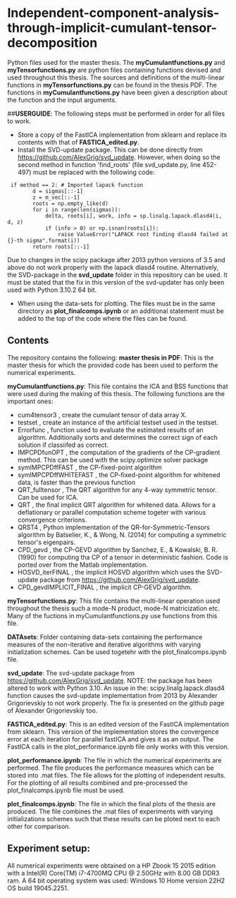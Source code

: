 # Independent-component-analysis-through-implicit-cumulant-tensor-decomposition
Python files used for the master thesis. The **myCumulantfunctions.py** and **myTensorfunctions.py** are python files containing functions devised and used throughout this thesis. The sources and definitions of the multi-linear functions in **myTensorfunctions.py** can be found in the thesis PDF. The functions in **myCumulantfunctions.py** have been given a description about the function and the input arguments.

##**USERGUIDE**:
The following steps must be performed in order for all files to work.
- Store a copy of the FastICA implementation from sklearn and replace its contents with that of **FASTICA_edited.py**.
- Install the SVD-update package. This can be done directly from https://github.com/AlexGrig/svd_update. However, when doing so the second method in function 'find_roots' (file svd_update.py, line 452-497) must be replaced with the following code:

```
 if method == 2: # Imported lapack function
        d = sigmas[::-1]
        z = m_vec[::-1]
        roots = np.empty_like(d)
        for i in range(len(sigmas)):
            delta, roots[i], work, info = sp.linalg.lapack.dlasd4(i, d, z)
            if (info > 0) or np.isnan(roots[i]):
                raise ValueError("LAPACK root finding dlasd4 failed at {}-th sigma".format(i))
        return roots[::-1]
```
Due to changes in the scipy package after 2013 python versions of 3.5 and above do not work properly with the lapack dlasd4 routine.
Alternatively, the SVD-package in the **svd_update** folder in this repository can be used. It must be stated that the fix in this version of the svd-updater has only been used with Python 3.10.2 64 bit.

- When using the data-sets for plotting. The files must be in the same directory as **plot_finalcomps.ipynb** or an additional statement must be added to the top of the code where the files can be found.

## Contents
The repository contains the following:
**master thesis in PDF**:
This is the master thesis for which the provided code has been used to perform the numerical experiments.

**myCumulantfunctions.py**:
This file contains the ICA and BSS functions that were used during the making of this thesis. The following functions are the important ones:
- cum4tensor3            , create the cumulant tensor of data array X.
- testset                , create an instance of the artificial testset used in the testset.
- Errorfunc              , function used to evaluate the estimated results of an algorithm. Additionally sorts and determines the correct sign of each solution if classiifed as correct.
- IMPCPDfunOPT           , the computation of the gradients of the CP-gradient method. This can be used with the scipy.optimize solver package
- symIMPCPDffFAST            , the CP-fixed-point algorithm 
- symIMPCPDffWHITEFAST   , the CP-fixed-point algorithm for whitened data, is faster than the previous function
- QRT_fulltensor         , The QRT algorithm for any 4-way symmetric tensor. Can be used for ICA.
- QRT                    , the final implicit QRT algorithm for whitened data. Allows for a deflationary or parallel computation scheme togeter with various convergence criterions.
- QRST4                  , Python implementation of the QR-for-Symmetric-Tensors algorithm by Batselier, K., & Wong, N. (2014) for computing a symmetric tensor's eigenpairs.
- CPD_gevd               , the CP-GEVD algorithm by Sanchez, E., & Kowalski, B. R. (1990) for computing tha CP of a tensor in deterministic fashion. Code is ported over from the Matlab implementation.
- HOSVD_iterFINAL        ,  the implicit HOSVD algorithm which uses the SVD-update package from https://github.com/AlexGrig/svd_update.
- CPD_gevdIMPLICIT_FINAL , the implicit CP-GEVD algorithm.


**myTensorfunctions.py**:
This file contains the multi-linear operation used throughout the thesis such a mode-N product, mode-N matricization etc. Many of the fuctions in myCumulantfunctions.py use functions from this file.

**DATAsets**:
Folder containing data-sets containing the performance measures of the non-iterative and iterative algorithms with varying initialization schemes. Can be used togetehr with the plot_finalcomps.ipynb file.

**svd_update**:
The svd-update package from https://github.com/AlexGrig/svd_update. 
NOTE: the package has been altered to work with Python 3.10. An issue in the: scipy.linalg.lapack.dlasd4 function causes the svd-update implementation from 2013 by Alexander Grigorievskiy to not work properly. The fix is presented on the github page of Alexander Grigorievskiy too.

**FASTICA_edited.py**:
This is an edited version of the FastICA implementation from sklearn. This version of the implementation stores the convergence error at each iteration for parallel fastICA and gives it as an output. The FastICA calls in the plot_performance.ipynb file only works with this version.

**plot_performance.ipynb**:
The file in which the numerical experiments are performed. The file produces the performance measures which can be stored into .mat files. The file allows for the plotting of independent results. For the plotting of all results combined and pre-processed the plot_finalcomps.ipynb file must be used.

**plot_finalcomps.ipynb**:
The file in which the final plots of the thesis are produced. The file combines the .mat files of experiments with varying initializations schemes such that these results can be ploted next to each other for comparison.



## Experiment setup:
All numerical experiments were obtained on a HP Zbook 15 2015 edition with a Intel(R) Core(TM) i7-4700MQ CPU @ 2.50GHz with 8.00 GB DDR3 ram. A 64 bit operating system was used: Windows 10 Home version 22H2 OS build 19045.2251.
